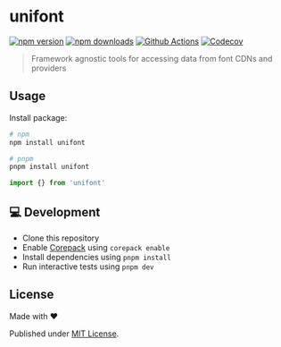 # unifont

[![npm version][npm-version-src]][npm-version-href]
[![npm downloads][npm-downloads-src]][npm-downloads-href]
[![Github Actions][github-actions-src]][github-actions-href]
[![Codecov][codecov-src]][codecov-href]

> Framework agnostic tools for accessing data from font CDNs and providers

## Usage

Install package:

```sh
# npm
npm install unifont

# pnpm
pnpm install unifont
```

```js
import {} from 'unifont'
```

## 💻 Development

- Clone this repository
- Enable [Corepack](https://github.com/nodejs/corepack) using `corepack enable`
- Install dependencies using `pnpm install`
- Run interactive tests using `pnpm dev`

## License

Made with ❤️

Published under [MIT License](./LICENCE).

<!-- Badges -->

[npm-version-src]: https://img.shields.io/npm/v/unifont?style=flat-square
[npm-version-href]: https://npmjs.com/package/unifont
[npm-downloads-src]: https://img.shields.io/npm/dm/unifont?style=flat-square
[npm-downloads-href]: https://npmjs.com/package/unifont
[github-actions-src]: https://img.shields.io/github/workflow/status/danielroe/unifont/ci/main?style=flat-square
[github-actions-href]: https://github.com/danielroe/unifont/actions?query=workflow%3Aci
[codecov-src]: https://img.shields.io/codecov/c/gh/danielroe/unifont/main?style=flat-square
[codecov-href]: https://codecov.io/gh/danielroe/unifont
